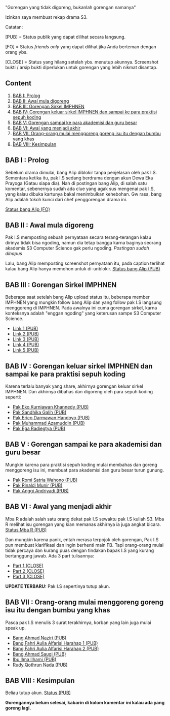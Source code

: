 "Gorengan yang tidak digoreng, bukanlah gorengan namanya"

Izinkan saya membuat rekap drama S3.

Catatan:

[PUB] = Status publik yang dapat dilihat secara langsung.

[FO] = Status _friends only_ yang dapat dilihat jika Anda berteman dengan orang ybs.

[CLOSE] = Status yang hilang setelah ybs. menutup akunnya. Screenshot bukti / arsip bukti diperlukan untuk gorengan yang lebih nikmat disantap.

## Content

1. [BAB I: Prolog](#bab-i--prolog)
2. [BAB II: Awal mula digoreng](#bab-ii--awal-mula-digoreng)
3. [BAB III: Gorengan Sirkel IMPHNEN](#bab-iii--gorengan-sirkel-imphnen)
4. [BAB IV: Gorengan keluar sirkel IMPHNEN dan sampai ke para praktisi sepuh koding](#bab-iv--gorengan-keluar-sirkel-imphnen-dan-sampai-ke-para-praktisi-sepuh-koding)
5. [BAB V: Gorengan sampai ke para akademisi dan guru besar](#bab-v--gorengan-sampai-ke-para-akademisi-dan-guru-besar)
6. [BAB VI: Awal yang menjadi akhir](#bab-vi--awal-yang-menjadi-akhir)
7. [BAB VII: Orang-orang mulai menggoreng goreng isu itu dengan bumbu yang khas](#bab-vii--orang-orang-mulai-menggoreng-goreng-isu-itu-dengan-bumbu-yang-khas)
8. [BAB VIII: Kesimpulan](#bab-viii--kesimpulan)

## BAB I : Prolog

Sebelum drama dimulai, bang Alip diblokir tanpa penjelasan oleh pak I.S. Sementara ketika itu, pak I.S sedang berdrama dengan akun Dewa Eka Prayoga (Gatau siapa dia). Nah di postingan bang Alip, di salah satu komentar, sebenernya sudah ada clue yang agak sus mengenai pak I.S, yang kalau dibuka kartunya bakal menimbulkan kehebohan. Gw rasa, bang Alip adalah tokoh kunci dari chef penggorengan drama ini.

[Status bang Alip (FO)](https://www.facebook.com/muhammadalif.ramadhan.37/posts/1874064149683193)

## BAB II : Awal mula digoreng

Pak I.S memposting sebuah pernyataan secara terang-terangan kalau dirinya tidak bisa ngoding, namun dia tetap bangga karna baginya seorang akademis S3 Computer Science gak perlu ngoding.
*Postingan sudah dihapus*

Lalu, bang Alip memposting screenshot pernyataan itu, pada caption terlihat kalau bang Alip hanya memohon untuk di-unblokir.
[Status bang Alip (PUB)](https://www.facebook.com/muhammadalif.ramadhan.37/posts/1880454602377481)

## BAB III : Gorengan Sirkel IMPHNEN

Beberapa saat setelah bang Alip upload status itu, beberapa member IMPHNEN yang mungkin follow bang Alip dan yang follow pak I.S langsung menggoreng di IMPHNEN. Pada awalnya ini cuma gorengan sirkel, karna konteksnya adalah "enggan ngoding" yang keterusan sampe S3 Computer Science.

- [Link 1 (PUB)](https://www.facebook.com/groups/programmerhandal/permalink/1113874429835739/)
- [Link 2 (PUB)](https://www.facebook.com/groups/programmerhandal/permalink/1113872469835935/)
- [Link 3 (PUB)](https://www.facebook.com/groups/programmerhandal/permalink/1114269093129606/)
- [Link 4 (PUB)](https://www.facebook.com/groups/programmerhandal/permalink/1114557746434074/)
- [Link 5 (PUB)](https://www.facebook.com/groups/programmerhandal/permalink/1113878483168667/)

## BAB IV : Gorengan keluar sirkel IMPHNEN dan sampai ke para praktisi sepuh koding

Karena terlalu banyak yang share, akhirnya gorengan keluar sirkel IMPHNEN. Dan akhirnya dibahas dan digoreng oleh para sepuh koding seperti:

- [Pak Eko Kurniawan Khannedy (PUB)](https://www.facebook.com/khannedy/posts/10230886121114038)
- [Pak Sandhika Galih (PUB)](https://www.facebook.com/reel/3697512123897044)
- [Pak Erico Darmawan Handoyo (PUB)](https://www.facebook.com/erico.darmawan.h/posts/10231236276108306)
- [Pak Muhammad Azamuddin (PUB)](https://www.facebook.com/script.holic/posts/7738703162889536)
- [Pak Ega Radiegtya (PUB)](https://www.facebook.com/ega.radiegtya/posts/10226429400422950)

## BAB V : Gorengan sampai ke para akademisi dan guru besar

Mungkin karena para praktisi sepuh koding mulai membahas dan goreng menggoreng isu ini, membuat para akademisi dan guru besar turun gunung.

- [Pak Romi Satria Wahono (PUB)](https://www.facebook.com/romisatriawahono/posts/10229127437262861)
- [Pak Rinaldi Munir (PUB)](https://www.facebook.com/rinaldi.munir/posts/8020630298004925)
- [Pak Anggi Andriyadi (PUB)](https://www.facebook.com/anggi.andriyadi/posts/10228765463594687)

## BAB VI : Awal yang menjadi akhir

Mba R adalah salah satu orang dekat pak I.S sewaktu pak I.S kuliah S3. Mba R melihat isu gorengan yang kian memanas akhirnya ia juga angkat bicara.
[Status Mba R (PUB)](https://www.facebook.com/bibliobookstore/posts/3638480436390737)

Dan mungkin karena panik, entah merasa terpojok oleh gorengan, Pak I.S pun membuat klarifikasi dan ingin berhenti main FB. Tapi orang-orang mulai tidak percaya dan kurang puas dengan tindakan bapak I.S yang kurang bertanggung jawab. Ada 3 part tulisannya:

- [Part 1 (CLOSE)](https://www.facebook.com/Irwansight1/posts/1636196010468479)
- [Part 2 (CLOSE)](https://www.facebook.com/Irwansight1/posts/1636196147135132)
- [Part 3 (CLOSE)](https://www.facebook.com/Irwansight1/posts/1636196803801733)

**UPDATE TERBARU:** Pak I.S sepertinya tutup akun.

## BAB VII : Orang-orang mulai menggoreng goreng isu itu dengan bumbu yang khas

Pasca pak I.S menulis 3 surat terakhirnya, korban yang lain juga mulai speak up.

- [Bang Ahmad Naziri (PUB)](https://www.facebook.com/share/p/cA8jCkDzQ2HVTott/?mibextid=oFDknk)
- [Bang Fahri Aulia Alfarisi Harahap 1 (PUB)](https://www.facebook.com/fahriauliaalfarisi.harahap/posts/7297437470382529)
- [Bang Fahri Aulia Alfarisi Harahap 2 (PUB)](https://www.facebook.com/fahriauliaalfarisi.harahap/posts/7299251130201163)
- [Bang Ahmad Saugi (PUB)](https://www.facebook.com/ahmadsaugi.gis/posts/7382616251864125)
- [Ibu Ilma Ilhami (PUB)](https://www.facebook.com/ilma.ilhami/posts/pfbid0WSRgaivhkWFNB3swbejVwvYLHVVqn3iuk4noeTK6NfdoeDT4cv82hXbJm5uLgMn8l)
- [Rudy Qothrun Nada (PUB)](https://www.facebook.com/rudy.Qothrun/posts/pfbid02G3d6xJqHs3vKq5YEAYyHQVQ9WJRLSJvEfLZX3q6YDwqhW2wLmjgdXVzTR53wbctSl)

## BAB VIII : Kesimpulan

Beliau tutup akun.
[Status (PUB)](https://www.facebook.com/fzn0x/posts/pfbid02Js7P1hfudY2HaJgTDT4USLJQxKJXvaQ5NDu3VF9XiYqzcJa317ZsJtyCuvFKNjKzl)

**Gorengannya belum selesai, kabarin di kolom komentar ini kalau ada yang goreng lagi.**
